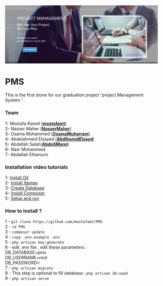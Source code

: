 ![](https://github.com/mostafamt/MyRepo/blob/master/home.png)
# PMS
This is the first stone for our graduation project 'project Management System ' .

### Team
1- Mostafa Kamel ([**mostafamt**](https://www.github.com/mostafamt))<br>
2- Nasser Maher ([**NasserMaher**](https://www.github.com/NasserMaher))<br>
3- Osama Mohammed ([**OsamaMuharram**](https://www.github.com/OsamaMuharram))<br>
4- Abdelahmeid Elsayed ([**AbdlhamidElsayd**](https://github.com/AbdlhamidElsayd))<br>
5- Abdallah Salah([**AbdoSMarei**](https://github.com/AbdoSMarei))<br>
6- Nasr Mohammed<br>
7- Abdallah Elharouni <br>

### Installation video tutorials
1- [Install Git](https://www.youtube.com/watch?v=LVRKNxteHlA&list=PLoEshgDAP9LLimxRT6-p82jFPd3WKeUc7&index=6&t=1s)<br>
2- [Install Xampp](https://www.youtube.com/watch?v=FG03K5MzeBk&list=PLoEshgDAP9LLimxRT6-p82jFPd3WKeUc7&index=2&t=0s)<br>
3- [Create Database](https://www.youtube.com/watch?v=oANlvT2QT8c&list=PLoEshgDAP9LLimxRT6-p82jFPd3WKeUc7&index=3&t=0s)<br>
4- [Install Composer](https://www.youtube.com/watch?v=n5uj92GiXbo&list=PLoEshgDAP9LLimxRT6-p82jFPd3WKeUc7&index=4&t=0s)<br>
5- [Setup and run](https://www.youtube.com/watch?v=ZmKNDeEoE1I&list=PLoEshgDAP9LLimxRT6-p82jFPd3WKeUc7&index=5&t=0s)<br>


### How to install ?
1 -  ```git clone https://github.com/mostafamt/PMS``` <br>
2 - ```cd PMS``` <br>
3 - ```composer update``` <br>
4 - ```copy .env.example .env``` <br>
5 - ```php artisan key:generate``` <br>
6 - edit .env file , edit these parameters : <br>
    DB_DATABASE=pms <br>
    DB_USERNAME=root <br>
    DB_PASSWORD= <br>
7 - ```php artisan migrate``` <br>
8 - This step is optional to fill database : ```php artisan db:seed```<br>
9 - ```php artisan serve``` <br>
